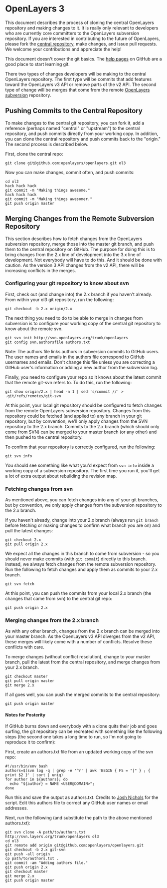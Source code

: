 # OpenLayers 3

This document describes the process of cloning the central OpenLayers repository
and making changes to it. It is really only relevant to developers who are
currently core committers to the OpenLayers subversion repository. If you are
interested in contributing to the future of OpenLayers, please fork the
[central repository][1], make changes, and issue pull requests. We welcome your
contributions and appreciate the help!

This document doesn't cover the git basics. The [help pages][2] on GitHub are a
good place to start learning git.

There two types of changes developers will be making to the central OpenLayers
repository. The first type will be commits that add features toward the
OpenLayers v3 API or remove parts of the v2 API. The second type of change
will be merges that come from the remote [OpenLayers subversion][3] repository.

[1]: http://github.com/openlayers/openlayers
[2]: http://help.github.com/
[3]: http://svn.openlayers.org/trunk/openlayers


## Pushing Commits to the Central Repository

To make changes to the central git repository, you can fork it, add a reference
(perhaps named "central" or "upstream") to the central repository, and push
commits directly from your working copy.  In addition, you can clone the central
repository and push commits back to the "origin."  The second process is 
described below.

First, clone the central repo:

    git clone git@github.com:openlayers/openlayers.git ol3

Now you can make changes, commit often, and push commits:

    cd ol3
    hack hack hack
    git commit -m "Making things awesome."
    hack hack hack
    git commit -m "Making things awesomer."
    git push origin master


## Merging Changes from the Remote Subversion Repository

This section describes how to fetch changes from the OpenLayers subversion 
repository, merge those into the master git branch, and push them to the 
central repository on GitHub.  The purpose for doing this is to bring changes
from the 2.x line of development into the 3.x line of development.  Not 
everybody will have to do this.  And it should be done with caution.  As the 
version 3 API changes from the v2 API, there will be increasing conflicts in the
merges.

### Configuring your git repository to know about svn

First, check out (and change into) the 2.x branch if you haven't already.  From
within your ol3 git repository, run the following:

    git checkout -b 2.x origin/2.x

The next thing you need to do to be able to merge in changes from subversion
is to configure your working copy of the central git repository to know about 
the remote svn.

    git svn init http://svn.openlayers.org/trunk/openlayers
    git config svn.authorsfile authors.txt

Note: The authors file links authors in subversion commits to GitHub users. The
user names and emails in the authors file correspond to GitHub usernames and
emails. Don't change this file unless you are correcting a GitHub user's
information or adding a new author from the subversion log.

Finally, you need to configure your repo so it knows about the latest commit 
that the remote git-svn refers to.  To do this, run the following:

    git show origin/2.x | head -n 1 | sed 's/commit //' > .git/refs/remotes/git-svn

At this point, your local git repository should be configured to fetch changes
from the remote OpenLayers subversion repository.  Changes from this repository
could be fetched (and applied to) any branch in your git repository, but by 
convention, we'll only apply changes from the SVN repository to the 2.x branch.
Commits to the 2.x branch (which should only come from SVN) can be merged to 
your master branch (or any other) and then pushed to the central repository.

To confirm that your repository is correctly configured, run the following:

    git svn info

You should see something like what you'd expect from `svn info` inside a 
working copy of a subversion repository.  The first time you run it, you'll get
a lot of extra output about rebuilding the revision map.

### Fetching changes from svn

As mentioned above, you can fetch changes into any of your git branches, but
by convention, we only apply changes from the subversion repository to the 2.x
branch.

If you haven't already, change into your 2.x branch (always run `git branch` 
before fetching or making changes to confirm what branch you are on) and pull
the latest changes:

    git checkout 2.x
    git pull origin 2.x

We expect all the changes in this branch to come from subversion - so you should
never make commits (with `git commit`) directly to this branch.  Instead, we
always fetch changes from the remote subversion repository.  Run the following 
to fetch changes and apply them as commits to your 2.x branch.

    git svn fetch

At this point, you can push the commits from your local 2.x branch (the changes 
that came from svn) to the central git repo:

    git push origin 2.x

### Merging changes from the 2.x branch

As with any other branch, changes from the 2.x branch can be merged into your
master branch.  As the OpenLayers v3 API diverges from the v2 API, these merges
will likely come with a number of conflicts.  Resolve these conflicts with care.

To merge changes (without conflict resolution), change to your master branch,
pull the latest from the central repository, and merge changes from your 2.x
branch.

    git checkout master
    git pull origin master
    git merge 2.x

If all goes well, you can push the merged commits to the central repository:

    git push origin master


#### Notes for Posterity

If GitHub burns down and everybody with a clone quits their job and goes 
surfing, the git repository can be recreated with something like the following
steps (the second one takes a long time to run, so I'm not going to 
reproduce it to confirm):

First, create an authors.txt file from an updated working copy of the svn repo:

    #!/usr/bin/env bash
    authors=$(svn log -q | grep -e '^r' | awk 'BEGIN { FS = "|" } ; { print $2 }' | sort | uniq)
    for author in ${authors}; do
      echo "${author} = NAME <USER@DOMAIN>";
    done

Run this and save the output as authors.txt.  Credits to [Josh Nichols][technicalpickles] 
for the script.  Edit this authors file to correct any GitHub user names or 
email addresses.

Next, run the following (and substitute the path to the above mentioned 
authors.txt):

    git svn clone -A path/to/authors.txt http://svn.layers.org/trunk/openlayers ol3
    cd ol3
    git remote add origin git@github.com:openlayers/openlayers.git
    git checkout -b 2.x git-svn
    git push -all origin
    cp path/to/authors.txt .
    git commit -am "Adding authors file."
    git push origin 2.x
    git checkout master
    git merge 2.x
    git push origin master


[technicalpickles]:http://technicalpickles.com/posts/creating-a-svn-authorsfile-when-migrating-from-subversion-to-git/
